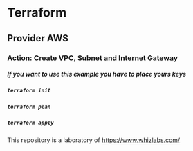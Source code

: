 # Terraform
## Provider AWS
### Action: Create VPC, Subnet and Internet Gateway

##### If you want to use this example you have to place yours keys
##### ```terraform init```
##### ```terraform plan```
##### ```terraform apply```

This repository is a laboratory of https://www.whizlabs.com/ 
